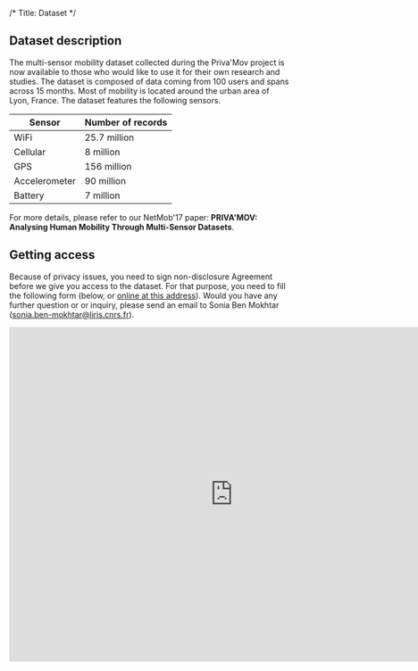/*
Title: Dataset
*/

## Dataset description

The multi-sensor mobility dataset collected during the Priva'Mov project is now available to those who would like to use it for their own research and studies.
The dataset is composed of data coming from 100 users and spans across 15 months.
Most of mobility is located around the urban area of Lyon, France.
The dataset features the following sensors.

| Sensor | Number of records |
|--------|-------------------|
| WiFi | 25.7 million |
| Cellular | 8 million |
| GPS | 156 million |
| Accelerometer | 90 million |
| Battery | 7 million |

For more details, please refer to our NetMob'17 paper: **PRIVA'MOV: Analysing Human Mobility Through Multi-Sensor Datasets**.

## Getting access

Because of privacy issues, you need to sign non-disclosure Agreement before we give you access to the dataset.
For that purpose, you need to fill the following form (below, or [online at this address](https://docs.google.com/forms/d/e/1FAIpQLScN-b-ST9dVavIEPegp7mYYVHKXUdD48AbUkzQSX9aGVRYqTQ/viewform)).
Would you have any further question or or inquiry, please send an email to Sonia Ben Mokhtar ([sonia.ben-mokhtar@liris.cnrs.fr](mailto:sonia.ben-mokhtar@liris.cnrs.fr)).

<iframe src="https://docs.google.com/forms/d/e/1FAIpQLScN-b-ST9dVavIEPegp7mYYVHKXUdD48AbUkzQSX9aGVRYqTQ/viewform?embedded=true" width="800" height="600" frameborder="0" marginheight="0" marginwidth="0">Loading...</iframe>
